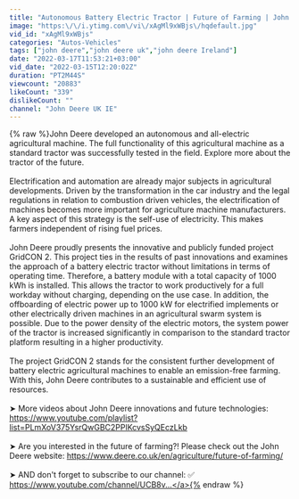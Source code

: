 ```yaml
---
title: "Autonomous Battery Electric Tractor | Future of Farming | John Deere"
image: "https:\/\/i.ytimg.com\/vi\/xAgMl9xWBjs\/hqdefault.jpg"
vid_id: "xAgMl9xWBjs"
categories: "Autos-Vehicles"
tags: ["john deere","john deere uk","john deere Ireland"]
date: "2022-03-17T11:53:21+03:00"
vid_date: "2022-03-15T12:20:02Z"
duration: "PT2M44S"
viewcount: "20883"
likeCount: "339"
dislikeCount: ""
channel: "John Deere UK IE"
---
```

{% raw %}John Deere developed an autonomous and all-electric agricultural machine. The full functionality of this agricultural machine as a standard tractor was successfully tested in the field. Explore more about the tractor of the future.<br /><br />Electrification and automation are already major subjects in agricultural developments. Driven by the transformation in the car industry and the legal regulations in relation to combustion driven vehicles, the electrification of machines becomes more important for agriculture machine manufacturers. A key aspect of this strategy is the self-use of electricity. This makes farmers independent of rising fuel prices.<br /><br />John Deere proudly presents the innovative and publicly funded project GridCON 2. This project ties in the results of past innovations and examines the approach of a battery electric tractor without limitations in terms of operating time. Therefore, a battery module with a total capacity of 1000 kWh is installed. This allows the tractor to work productively for a full workday without charging, depending on the use case. In addition, the offboarding of electric power up to 1000 kW for electrified implements or other electrically driven machines in an agricultural swarm system is possible. Due to the power density of the electric motors, the system power of the tractor is increased significantly in comparison to the standard tractor platform resulting in a higher productivity.<br /><br />The project GridCON 2 stands for the consistent further development of battery electric agricultural machines to enable an emission-free farming. With this, John Deere contributes to a sustainable and efficient use of resources.<br /><br />➤ More videos about John Deere innovations and future technologies: <a rel="nofollow" target="blank" href="https://www.youtube.com/playlist?list=PLmXoV375YsrQwGBC2PPlKcvsSyQEczLkb">https://www.youtube.com/playlist?list=PLmXoV375YsrQwGBC2PPlKcvsSyQEczLkb</a><br /><br />➤ Are you interested in the future of farming?! Please check out the John Deere website: <a rel="nofollow" target="blank" href="https://www.deere.co.uk/en/agriculture/future-of-farming/">https://www.deere.co.uk/en/agriculture/future-of-farming/</a><br /><br />➤ AND don't forget to subscribe to our channel: ✅<br /><a rel="nofollow" target="blank" href="https://www.youtube.com/channel/UCB8v...">https://www.youtube.com/channel/UCB8v...</a>{% endraw %}
